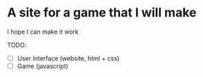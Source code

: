 # A site for a game that I will make

I hope I can make it work

TODO:

- [ ] User Interface (website, html + css)
- [ ] Game (javascript)
